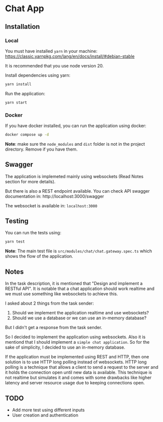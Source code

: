 # Chat App

## Installation

### Local
You must have installed `yarn` in your machine: https://classic.yarnpkg.com/lang/en/docs/install/#debian-stable

It is recommended that you use node version 20.

Install dependencies using yarn:

```bash
yarn install
```

Run the application:
```bash
yarn start
```

### Docker

If you have docker installed, you can run the application using docker:

```bash
docker compose up -d
```

**Note**: make sure the `node_modules` and `dist` folder is not 
in the project directory. Remove if you have them.

## Swagger
The application is implemeted mainly using websockets (Read Notes section for more details).

But there is also a REST endpoint available. You can check API swagger documentation in: http://localhost:3000/swagger

The websocket is available in: `localhost:3000`

## Testing

You can run the tests using:

```bash
yarn test
```

**Note**: The main test file is `src/modules/chat/chat.gateway.spec.ts` which shows the flow of the application.

## Notes

In the task description, it is mentioned that "Design and implement a RESTful API". It is notable that a chat application should work realtime
and we must use something like websockets to achieve this.

I asked about 2 things from the task sender:

1. Should we implement the application realtime and use websockets?
2. Should we use a database or we can use an in-memory database?

But I didn't get a response from the task sender.

So I decided to implement the application using websockets. Also it is mentiond that I should implement a `simple chat application`. So for the 
sake of simplicity, I decided to use an in-memory database.

If the application must be implemented using REST and HTTP, then one
solution is to use HTTP long polling instead of websockets. HTTP long polling is a technique that allows a client to send a request to the server and it holds the connection open until new data is available. This technique is not realtime but simulates it and comes
with some drawbacks like higher latency and server resource usage due
to keeping connections open.


## TODO
- Add more test using different inputs
- User creation and authentication